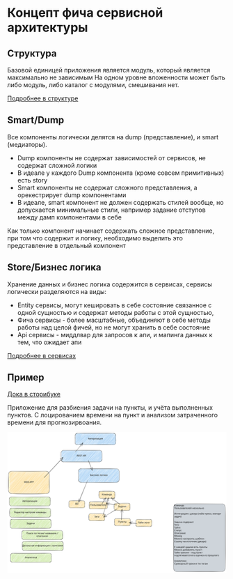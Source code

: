 # Концепт фича сервисной архитектуры

## Структура

Базовой единицей приложения является модуль, который является максимально не зависимым
На одном уровне вложенности может быть либо модуль, либо каталог с модулями, смешивания нет.

[Подробнее в структуре](./docs/structure.md)

## Smart/Dump

Все компоненты логически делятся на dump (представление), и smart (медиаторы).

- Dump компоненты не содержат зависимостей от сервисов, не содержат сложной логики
- В идеале у каждого Dump компонента (кроме совсем примитивных) есть story
- Smart компоненты не содержат сложного представления, а орекестрирует dump компонентами
- В идеале, smart компонент не должен содержать стилей вообще, но допускается минимальные стили, например задание отступов между дамп компонентами в себе

Как только компонент начинает содержать сложное представление, при том что содержит и логику, необходимо выделить это представление в отдельный компонент

## Store/Бизнес логика

Хранение данных и бизнес логика содержится в сервисах, сервисы логически разделяются на виды:
* Entity сервисы, могут кешировать в себе состояние связанное с одной сущностью и содержат методы работы с этой сущностью, 
* Фича сервисы - более масштабные, объединяют в себе методы работы над целой фичей, но не могут хранить в себе состояние
* Api сервисы - миддлвар для запросов к апи, и мапинга данных к тем, что ожидает апи

[Подробнее в сервисах](./docs/services.md)

## Пример

[Дока в сторибуке](https://concept.apilab.ru/)

Приложение для разбиения задачи на пункты, и учёта выполненных пунктов. С лоцированием времени на пункт и анализом затраченного времени для прогнозирвоания.

![Схема](https://github.com/apilab-ru/frontend-monorepo/raw/master/apps/concept/project/schema.svg)